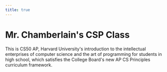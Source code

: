```yaml
---
title: true
---
```


# Mr. Chamberlain's CSP Class

This is CS50 AP, Harvard University's introduction to the intellectual enterprises of computer science and the art of programming for students in high school, which satisfies the College Board's new AP CS Principles curriculum framework.

<!iframe src="https://www.youtube.com/embed/tZxLMIk_SaY?playlist=GAB6Gm7pTTA"></iframe!>
